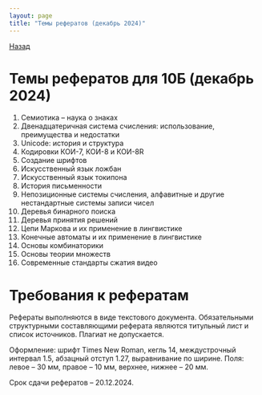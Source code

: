 ```yaml
---
layout: page
title: "Темы рефератов (декабрь 2024)"
---
```


[Назад](/compsci/10b2024.html)

# Темы рефератов для 10Б (декабрь 2024)

1. Семиотика – наука о знаках
1. Двенадцатеричная система счисления: использование, преимущества и недостатки
1. Unicode: история и структура
1. Кодировки КОИ-7, КОИ-8 и КОИ-8R
1. Создание шрифтов
1. Искусственный язык ложбан
1. Искусственный язык токипона
1. История письменности
1. Непозиционные системы счисления, алфавитные и другие нестандартные системы записи чисел
1. Деревья бинарного поиска
1. Деревья принятия решений
1. Цепи Маркова и их применение в лингвистике
1. Конечные автоматы и их применение в лингвистике
1. Основы комбинаторики
1. Основы теории множеств
1. Современные стандарты сжатия видео

# Требования к рефератам

Рефераты выполняются в виде текстового документа. Обязательными структурными составляющими реферата являются титульный лист и список источников. Плагиат не допускается.

Оформление: шрифт Times New Roman, кегль 14, междустрочный интервал 1.5, абзацный отступ 1.27, выравнивание по ширине. Поля: левое &ndash; 30 мм, правое &ndash; 10 мм, верхнее, нижнее &ndash; 20 мм.

Срок сдачи рефератов &ndash; 20.12.2024.